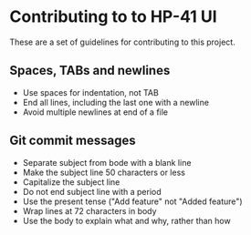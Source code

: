 Contributing to to HP-41 UI
===========================

These are a set of guidelines for contributing to this project.

Spaces, TABs and newlines
-------------------------

- Use spaces for indentation, not TAB
- End all lines, including the last one with a newline
- Avoid multiple newlines at end of a file


Git commit messages
-------------------

- Separate subject from bode with a blank line
- Make the subject line 50 characters or less
- Capitalize the subject line
- Do not end subject line with a period
- Use the present tense ("Add feature" not "Added feature")
- Wrap lines at 72 characters in body
- Use the body to explain what and why, rather than how
